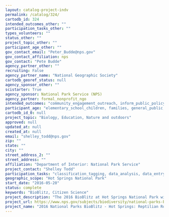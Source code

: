 ```yaml
---
layout: catalog-project-indv
permalink: /catalog/324/
cartodb_id: 324
intended_outcomes_other: ""
participation_tasks_other: ""
types_volunteers: ""
status_other: ""
project_topic_other: ""
participant_age_other: ""
gov_contact_email: "Peter_Budde@nps.gov"
gov_contact_affiliation: nps
gov_contact: "Pete Budde"
agency_partner_other: ""
recruiting: False
agency_partner_name: "National Geographic Society"
cartodb_georef_status: null
agency_sponsor_other: ""
scistarter: True
agency_sponsor: National Park Service (NPS)
agency_partner: formal_nonprofit_ngo
intended_outcomes: "community_engagement_outreach, inform_public_policy, io_education, operational_integration_use, research_advancement"
participant_age: "elementary_school_children, families, general_public, middle_school_children, targeted_group, teens"
cartodb_id_0: null
project_topic: "Biology, Education, Nature and outdoors"
approved: null
updated_at: null
created_at: null
email: "shelley_todd@nps.gov"
zip: ""
state: ""
city: ""
street_address_2: ""
street_address: ""
affiliation: "Department of Interior: National Park Service"
project_contact: "Shelley Todd"
participation_tasks: "classification_tagging, data_analysis, data_entry, finding_entities, identification, learning, observation, site_selection_description, specimen_sample_collection"
geographic_scope: "Hot Springs National Park"
start_date: "2016-05-20"
status: complete
keywords: "BioBlitz, Citizen Science"
project_description: "The 2016 BioBlitz at Hot Springs National Park will focus on reptile and fungi species."
project_url: https://www.nps.gov/subjects/biodiversity/national-parks-bioblitz.htm
project_name: "2016 National Parks BioBlitz - Hot Springs: Reptilian Roundup and Fungus Find"
---
```

